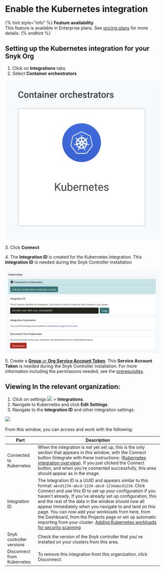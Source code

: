 # Enable the Kubernetes integration

{% hint style="info" %}
**Feature availability**\
This feature is available in Enterprise plans. See [pricing plans](https://snyk.io/plans/) for more details.
{% endhint %}

## Setting up the Kubernetes integration for your Snyk Org

1. Click on **Integrations** tabs
2. Select **Container orchestrators**

![](<../../../.gitbook/assets/image (107) (1) (1) (1) (1) (1) (1) (1) (1) (1) (1) (1) (1) (1) (1) (1) (2).png>)

3\. Click **Connect**

4\. The **Integration ID** is created for the Kubernetes integration. This **Integration ID** is needed during the Snyk Controller installation

![](<../../../.gitbook/assets/image (111) (1) (1) (1) (1) (1) (1) (1) (1) (1) (1) (1) (1) (1) (1) (1) (1) (1) (1) (1) (1) (1) (1) (1) (1) (1) (1) (1) (3).png>)

5\. Create a [**Group** or **Org Service Account Token**](../../../enterprise-setup/service-accounts.md). This **Service Account Token** is needed during the Snyk Controller installation. For more information including the permissions needed, see the [prerequisites](../../kubernetes-integration/snyk-controller-installation/prerequisites-for-snyk-controller.md).

## Viewing In the relevant organization:

1. Click on settings ![](../../../.gitbook/assets/cog\_icon.png) > **Integrations**.
2. Navigate to Kubernetes and click **Edit** **Settings**.
3. Navigate to the **Integration ID** and other integration settings:

![](../../../.gitbook/assets/uuid-03a03790-d87e-6260-4ffc-dc474ce014fa-en.gif)

From this window, you can access and work with the following:

| Part                       | Description                                                                                                                                                                                                                                                                                                                                                                                                                                                                                                                                                                                                                                                                |
| -------------------------- | -------------------------------------------------------------------------------------------------------------------------------------------------------------------------------------------------------------------------------------------------------------------------------------------------------------------------------------------------------------------------------------------------------------------------------------------------------------------------------------------------------------------------------------------------------------------------------------------------------------------------------------------------------------------------- |
| Connected to Kubernetes    | When the integration is not yet set up, this is the only section that appears in this window, with the Connect button (Integrate with these instructions: ([Kubernetes integration overview](./)). If you just clicked the Connect button, and when you're connected successfully, this area should appear as in the image.                                                                                                                                                                                                                                                                                                                                                |
| Integration ID             | The Integration ID is a UUID and appears similar to this format: `abcd1234-abcd-1234-abcd-1234abcd1234`. Click Connect and use this ID to set up your configuration if you haven't already. If you've already set up configuration, this and the rest of the data in the window should now all appear immediately when you navigate to and land on this page. You can now add your workloads from here, from the Dashboard, from the Projects page or set up automatic importing from your cluster. [Adding Kubernetes workloads for security scanning](../../kubernetes-integration/kubernetes-integration-features/adding-kubernetes-workloads-for-security-scanning.md) |
| Snyk controller versions   | Check the version of the Snyk controller that you've installed on your clusters from this area.                                                                                                                                                                                                                                                                                                                                                                                                                                                                                                                                                                            |
| Disconnect from Kubernetes | To remove this integration from this organization, click Disconnect.                                                                                                                                                                                                                                                                                                                                                                                                                                                                                                                                                                                                       |
